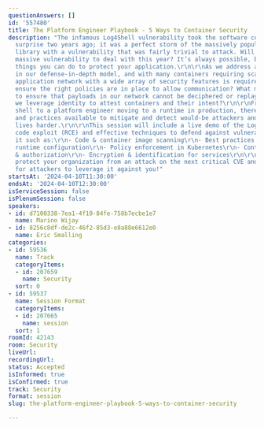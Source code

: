 ```yaml
---
questionAnswers: []
id: '557480'
title: The Platform Engineer Playbook - 5 Ways to Container Security
description: "The infamous Log4Shell vulnerability took the software community by
  surprise two years ago; it was a perfect storm of the massively popular open-source
  library with a vulnerability that was fairly trivial to attack. Will there be another
  massive vulnerability to deal with this year? It’s always possible, but there are
  things you can do to protect your application.\r\n\r\nAs we address additional layers
  in our defense-in-depth model, and with many containers requiring scale, an advanced
  application network with a wide array of security features is required. How do we
  ensure the right policies are in place to allow communication? What mechanisms exist
  to ensure that payloads in our network cannot be deciphered or replayed? How do
  we leverage identity to attest containers and their intent?\r\n\r\nFrom a developer’s
  shell to a platform engineer moving to a runtime in production, there are many tools
  and practices available to mitigate and detect would-be attackers and make their
  lives harder.\r\n\r\nThis session will include a live demo of the Log4Shell remote
  code exploit (RCE) and effective techniques to defend against vulnerabilities like
  it such as:\r\n- Code & container image scanning\r\n- Best practices for container
  runtime configuration\r\n- Policy enforcement in Kubernetes\r\n- Container authentication
  & authorization\r\n- Encryption & identification for services\r\n\r\nJoin us and
  protect your organization from an attack on the next critical CVE and make it harder
  for attackers to leverage it against you!"
startsAt: '2024-04-10T11:30:00'
endsAt: '2024-04-10T12:30:00'
isServiceSession: false
isPlenumSession: false
speakers:
- id: d7100338-7ea1-4f10-84fe-758b7ecbe1e7
  name: Marino Wijay
- id: 8256c8df-de2c-46f2-85d3-e8a88e6612e0
  name: Eric Smalling
categories:
- id: 59536
  name: Track
  categoryItems:
  - id: 207659
    name: Security
  sort: 0
- id: 59537
  name: Session Format
  categoryItems:
  - id: 207665
    name: session
  sort: 1
roomId: 42143
room: Security
liveUrl: 
recordingUrl: 
status: Accepted
isInformed: true
isConfirmed: true
track: Security
format: session
slug: the-platform-engineer-playbook-5-ways-to-container-security

---
```


